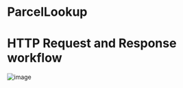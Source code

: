 # ParcelLookup

# HTTP Request and Response workflow
![image](https://user-images.githubusercontent.com/11726956/180093663-2b4914d8-523a-4143-986a-cd414a0f54a7.png)
